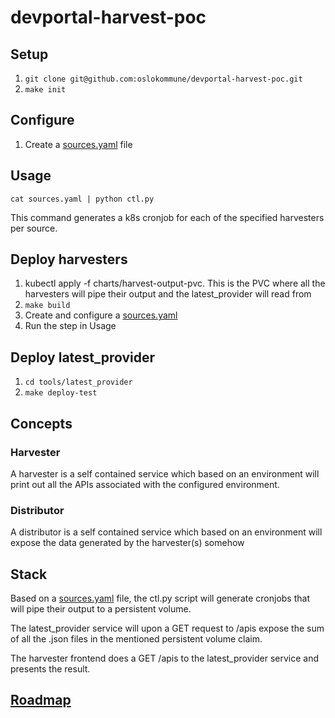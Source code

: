 # devportal-harvest-poc

## Setup
1. `git clone git@github.com:oslokommune/devportal-harvest-poc.git`
2. `make init`

## Configure
1. Create a [sources.yaml](https://github.com/oslokommune/devportal-harvest-poc/blob/master/docs/sources_template.yaml) file

## Usage
`cat sources.yaml | python ctl.py`

This command generates a k8s cronjob for each of the specified harvesters per
source.

## Deploy harvesters

1. kubectl apply -f charts/harvest-output-pvc. This is the PVC where all the
	 harvesters will pipe their output and the latest_provider will read from
2. `make build`
3. Create and configure a [sources.yaml](https://github.com/oslokommune/devportal-harvest-poc/blob/master/docs/sources_template.yaml)
4. Run the step in Usage

## Deploy latest_provider

1. `cd tools/latest_provider`
2. `make deploy-test`

## Concepts

### Harvester
A harvester is a self contained service which based on an environment will print
out all the APIs associated with the configured environment.

### Distributor
A distributor is a self contained service which based on an environment will
expose the data generated by the harvester(s) somehow

## Stack
Based on a [sources.yaml](https://github.com/oslokommune/devportal-harvest-poc/blob/master/docs/sources_template.yaml)
file, the ctl.py script will generate cronjobs that will pipe their output 
to a persistent volume.

The latest_provider service will upon a GET request to /apis expose the sum of all the
.json files in the mentioned persistent volume claim.

The harvester frontend does a GET /apis to the latest_provider service and presents
the result.

## [Roadmap](https://github.com/oslokommune/devportal-harvest-poc/projects/1?add_cards_query=is%3Aopen)
